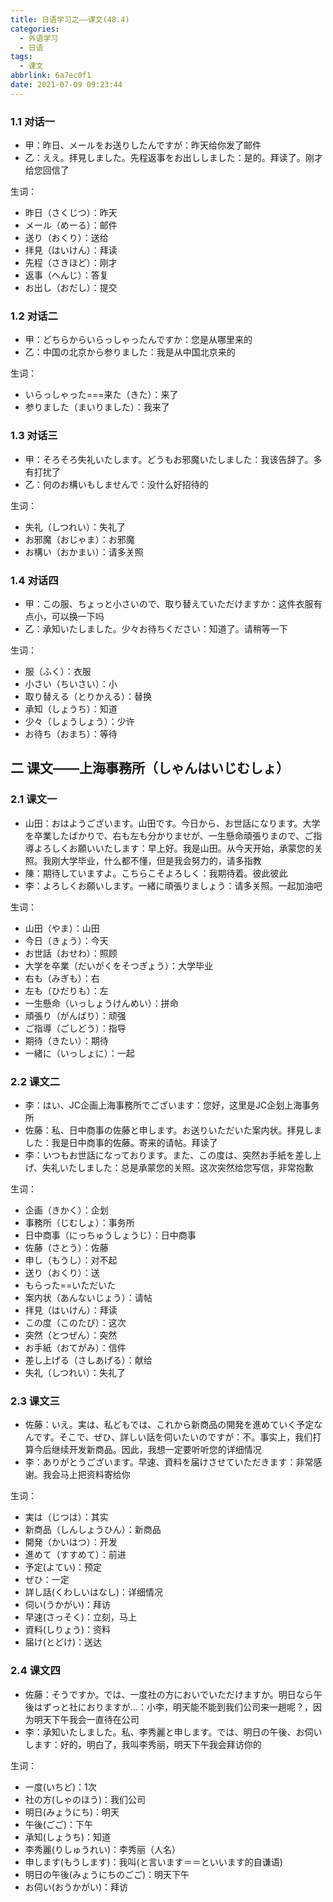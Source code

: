 ```yaml
---
title: 日语学习之——课文(48.4)
categories:
  - 外语学习
  - 日语
tags:
  - 课文
abbrlink: 6a7ec0f1
date: 2021-07-09 09:23:44
---
```

### 1.1 对话一

* 甲：昨日、メールをお送りしたんですが：昨天给你发了邮件
* 乙：ええ。拝見しました。先程返事をお出ししました：是的。拜读了。刚才给您回信了

<!--more-->

生词：

* 昨日（さくじつ）：昨天
* メール（めーる）：邮件
* 送り（おくり）：送给
* 拝見（はいけん）：拜读
* 先程（さきほど）：刚才
* 返事（へんじ）：答复
* お出し（おだし）：提交

### 1.2 对话二

* 甲：どちらからいらっしゃったんですか：您是从哪里来的
* 乙：中国の北京から参りました：我是从中国北京来的

生词：

* いらっしゃった===来た（きた）：来了
* 参りました（まいりました）：我来了

### 1.3 对话三

* 甲：そろそろ失礼いたします。どうもお邪魔いたしました：我该告辞了。多有打扰了
* 乙：何のお構いもしませんで：没什么好招待的

生词：

* 失礼（しつれい）：失礼了
* お邪魔（おじゃま）：お邪魔
* お構い（おかまい）：请多关照

### 1.4 对话四

* 甲：この服、ちょっと小さいので、取り替えていただけますか：这件衣服有点小，可以换一下吗
* 乙：承知いたしました。少々お待ちください：知道了。请稍等一下

生词：

* 服（ふく）：衣服
* 小さい（ちいさい）：小
* 取り替える（とりかえる）：替换
* 承知（しょうち）：知道
* 少々（しょうしょう）：少许
* お待ち（おまち）：等待

## 二  课文——上海事務所（しゃんはいじむしょ）

### 2.1 课文一

* 山田：おはようございます。山田です。今日から、お世話になります。大学を卒業したばかりで、右も左も分かりませが、一生懸命頑張りまので、ご指導よろしくお願いいたします：早上好。我是山田。从今天开始，承蒙您的关照。我刚大学毕业，什么都不懂，但是我会努力的，请多指教
* 陳：期待していますよ。こちらこそよろしく：我期待着。彼此彼此
* 李：よろしくお願いします。一緒に頑張りましょう：请多关照。一起加油吧

生词：

* 山田（やま）：山田
* 今日（きょう）：今天
* お世話（おせわ）：照顾
* 大学を卒業（だいがくをそつぎょう）：大学毕业
* 右も（みぎも）：右
* 左も（ひだりも）：左
* 一生懸命（いっしょうけんめい）：拼命
* 頑張り（がんばり）：顽强
* ご指導（ごしどう）：指导
* 期待（きたい）：期待
* 一緒に（いっしょに）：一起

### 2.2 课文二

* 李：はい、JC企画上海事務所でございます：您好，这里是JC企划上海事务所
* 佐藤：私、日中商事の佐藤と申します。お送りいただいた案内状。拝見しました：我是日中商事的佐藤。寄来的请帖。拜读了
* 李：いつもお世話になっております。また、この度は、突然お手紙を差し上げ、失礼いたしました：总是承蒙您的关照。这次突然给您写信，非常抱歉

生词：

* 企画（きかく）：企划
* 事務所（じむしょ）：事务所
* 日中商事（にっちゅうしょうじ）：日中商事
* 佐藤（さとう）：佐藤
* 申し（もうし）：对不起
* 送り（おくり）：送
* もらった==いただいた
* 案内状（あんないじょう）：请帖
* 拝見（はいけん）：拜读
* この度（このたび）：这次
* 突然（とつぜん）：突然
* お手紙（おてがみ）：信件
* 差し上げる（さしあげる）：献给
* 失礼（しつれい）：失礼了

### 2.3 课文三

* 佐藤：いえ。実は、私どもでは、これから新商品の開発を進めていく予定なんです。そこで、ぜひ、詳しい話を伺いたいのですが：不。事实上，我们打算今后继续开发新商品。因此，我想一定要听听您的详细情况
* 李：ありがとうございます。早速、資料を届けさせていただきます：非常感谢。我会马上把资料寄给你

生词：

* 実は（じつは）：其实
* 新商品（しんしょうひん）：新商品
* 開発（かいはつ）：开发
* 進めて（すすめて）：前进
* 予定(よてい)：预定
* ぜひ：一定
* 詳し話(くわしいはなし)：详细情况
* 伺い(うかがい)：拜访
* 早速(さっそく)：立刻，马上
* 資料(しりょう)：资料
* 届け(とどけ)：送达

### 2.4 课文四

* 佐藤：そうですか。では、一度社の方においでいただけますか。明日なら午後はずっと社におりますが…：小李，明天能不能到我们公司来一趟呢？，因为明天下午我会一直待在公司
* 李：承知いたしました。私、李秀麗と申します。では、明日の午後、お伺いします：好的，明白了，我叫李秀丽，明天下午我会拜访你的

生词：

* 一度(いちど)：1次
* 社の方(しゃのほう)：我们公司
* 明日(みょうにち)：明天
* 午後(ごご)：下午
* 承知(しょうち)：知道
* 李秀麗(りしゅうれい)：李秀丽（人名）
* 申します(もうします)：我叫(と言います＝＝といいます的自谦语)
* 明日の午後(みょうにちのごご)：明天下午
* お伺い(おうかがい)：拜访